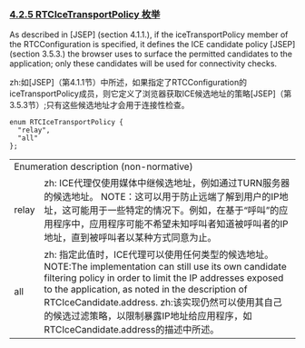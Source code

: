 ### [4.2.5 RTCIceTransportPolicy 枚举](http://w3c.github.io/webrtc-pc/#rtcicetransportpolicy-enum)

As described in [JSEP] (section 4.1.1.), if the iceTransportPolicy member of the RTCConfiguration is specified, it defines the ICE candidate policy [JSEP] (section 3.5.3.) the browser uses to surface the permitted candidates to the application; only these candidates will be used for connectivity checks.

zh:如[JSEP]（第4.1.1节）中所述，如果指定了RTCConfiguration的iceTransportPolicy成员，则它定义了浏览器获取ICE候选地址的策略[JSEP]（第3.5.3节）;只有这些候选地址才会用于连接性检查。

```
enum RTCIceTransportPolicy {
  "relay",
  "all"
};
```

<table>
	<tr>
		<td colspan="2">
		Enumeration description (non-normative)
		</td>
	</tr>
	<tr>
		<td>
		relay
		</td>
		<td>
		zh: ICE代理仅使用媒体中继候选地址，例如通过TURN服务器的候选地址。
		NOTE：这可以用于防止远端了解到用户的IP地址，这可能用于一些特定的情况下。例如，在基于“呼叫”的应用程序中，应用程序可能不希望未知呼叫者知道被呼叫者的IP地址，直到被呼叫者以某种方式同意为止。
		</td>
	</tr>
	<tr>
		<td>
		all	
		</td>
		<td>
		zh: 指定此值时，ICE代理可以使用任何类型的候选地址。
		NOTE:The implementation can still use its own candidate filtering policy in order to limit the IP addresses exposed to the application, as noted in the description of RTCIceCandidate.address.
		zh:该实现仍然可以使用其自己的候选过滤策略，以限制暴露IP地址给应用程序，如RTCIceCandidate.address的描述中所述。
		</td>
	</tr>
</table>
